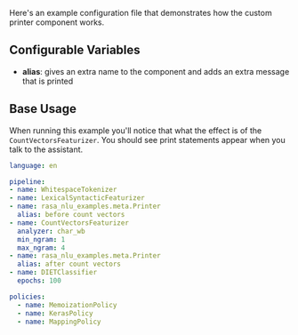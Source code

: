 Here's an example configuration file that demonstrates how the custom printer component works.

## Configurable Variables

- **alias**: gives an extra name to the component and adds an extra message that is printed

## Base Usage

When running this example you'll notice that what the effect is of the `CountVectorsFeaturizer`.
You should see print statements appear when you talk to the assistant.

```yaml
language: en

pipeline:
- name: WhitespaceTokenizer
- name: LexicalSyntacticFeaturizer
- name: rasa_nlu_examples.meta.Printer
  alias: before count vectors
- name: CountVectorsFeaturizer
  analyzer: char_wb
  min_ngram: 1
  max_ngram: 4
- name: rasa_nlu_examples.meta.Printer
  alias: after count vectors
- name: DIETClassifier
  epochs: 100

policies:
  - name: MemoizationPolicy
  - name: KerasPolicy
  - name: MappingPolicy
```
